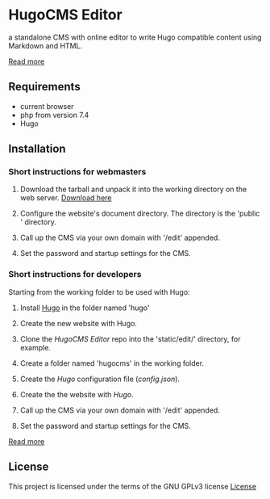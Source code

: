 # HugoCMS Editor
a standalone CMS with online editor to write Hugo compatible content using Markdown and HTML.

[Read more](https://hugoeditor.com/en/)

## Requirements

- current browser
- php from version 7.4
- Hugo

## Installation

### Short instructions for webmasters

1. Download the tarball and unpack it into the working directory on the web server. [Download here](https://github.com/hugoeditor/hugocms/releases/download/)

2. Configure the website's document directory. The directory is the 'public ' directory.

3. Call up the CMS via your own domain with '/edit' appended.

4. Set the password and startup settings for the CMS.

### Short instructions for developers

Starting from the working folder to be used with Hugo:

1. Install [Hugo](https://gohugo.io/) in the folder named 'hugo'

2. Create the new website with Hugo.

3. Clone the *HugoCMS Editor* repo into the 'static/edit/' directory, for example.

4. Create a folder named 'hugocms' in the working folder.

6. Create the *Hugo* configuration file (*config.json*).

7. Create the the website with *Hugo*.

8. Call up the CMS via your own domain with '/edit' appended.

9. Set the password and startup settings for the CMS.

[Read more](https://hugoeditor.com/en/install-use/)

## License

This project is licensed under the terms of the GNU GPLv3 license
[License](https://www.gnu.org/licenses/gpl-3.0)

